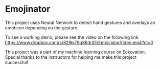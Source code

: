 # Emojinator

This project uses Neural Network to detect hand gestures and overlays an emoticon depending on the gesture.

To see a working demo, please see the video on the following link: https://www.dropbox.com/s/829is79q86drtl3/EmojinatorVideo.mp4?dl=0


This project was a part of my machine learning course on Eckovation. Special thanks to the instructors for helping me make this project successful!
